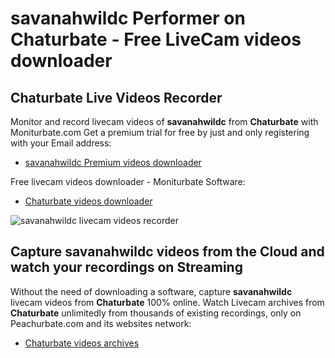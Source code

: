# savanahwildc Performer on Chaturbate - Free LiveCam videos downloader

## Chaturbate Live Videos Recorder

Monitor and record livecam videos of **savanahwildc** from **Chaturbate** with Moniturbate.com
Get a premium trial for free by just and only registering with your Email address:
* [savanahwildc Premium videos downloader](https://moniturbate.com/request-demo-licence-key.html)

Free livecam videos downloader - Moniturbate Software:
* [Chaturbate videos downloader](https://moniturbate.com/moniturbate-download-software.html)

![savanahwildc livecam videos recorder](https://peachurnet.com/templates/moniturbate-software.png)


## Capture savanahwildc videos from the Cloud and watch your recordings on Streaming

Without the need of downloading a software, capture **savanahwildc** livecam videos from **Chaturbate** 100% online.
Watch Livecam archives from **Chaturbate** unlimitedly from thousands of existing recordings, only on Peachurbate.com and its websites network:
* [Chaturbate videos archives](https://peachurnet.com/)